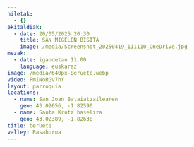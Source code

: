 ```yaml
---
hiletak:
  - {}
ekitaldiak:
  - date: 20/05/2025 20:30
    title: SAN MIGELEN BISITA
    image: /media/Screenshot_20250419_111110_OneDrive.jpg
mezak:
  - date: igandetan 11.00
    language: euskaraz
image: /media/640px-Beruete.webp
video: PmiNoRGv7hY
layout: parroquia
locations:
  - name: San Joan Bataiatzailearen
    geo: 43.02656, -1.82590
  - name: Santa Krutz baseliza
    geo: 43.02389, -1.82638
title: beruete
valley: Basaburua
---
```

